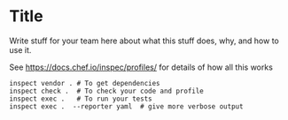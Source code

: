 # Title

Write stuff for your team here about what this stuff does, why, and how to use it.

See https://docs.chef.io/inspec/profiles/ for details of how all this works

    inspect vendor . # To get dependencies
    inspect check .  # To check your code and profile
    inspect exec .   # To run your tests
    inspect exec .  --reporter yaml  # give more verbose output
